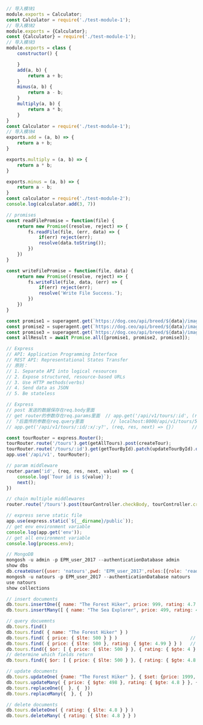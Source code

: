                                                                                                                                                                                                                                                                                                                                                                                                                                                                                                                                                                                                                                                                                                                                                                                                                                                                                                                                                                                                                                                                                                                                                                                                                                                                                                                                                                                                                                                                                                                                                                                                                                                                                                                                                                                                                                                                                                                                                                                                                                                                                                                                                                                                                                                                                                                                                                                                                                                                                                                                                                                                                                                                                                                                                                                                                                                                                                                                                                                                                                                                                                                                                                                                                                                                                                                                                                                                                                                                                                                                                                                                          

```javascript
// 导入模块1
module.exports = Calculator;
const Calculator = require('./test-module-1');
// 导入模块2
module.exports = {Calculator};
const {Calculator} = require('./test-module-1');
// 导入模块3
module.exports = class {
    constructor() {

    }
    add(a, b) {
        return a + b;
    }
    minus(a, b) {
        return a - b;
    }
    multiply(a, b) {
        return a * b;
    }
}
const Calculator = require('./test-module-1');
// 导入模块4
exports.add = (a, b) => {
    return a + b;
}

exports.multiply = (a, b) => {
    return a * b;
}

exports.minus = (a, b) => {
    return a - b;
}
const calculator = require('./test-module-2');
console.log(calculator.add(3, 7))
```

```javascript
// promises
const readFilePromise = function(file) {
    return new Promise((resolve, reject) => {
        fs.readFile(file, (err, data) => {
            if(err) reject(err);
            resolve(data.toString());
        })
    })
}

const writeFilePromise = function(file, data) {
    return new Promise((resolve, reject) => {
        fs.writeFile(file, data, (err) => {
            if(err) reject(err);
            resolve('Write File Success.');
        })
    })
}

const promise1 = superagent.get(`https://dog.ceo/api/breed/${data}/images/random`);
const promise2 = superagent.get(`https://dog.ceo/api/breed/${data}/images/random`);
const promise3 = superagent.get(`https://dog.ceo/api/breed/${data}/images/random`);
const allResult = await Promise.all([promise1, promise2, promise3]);
```

```javascript
// Express
// API: Application Programming Interface
// REST API: Representational States Transfer
// 原则：
// 1. Separate API into logical resources
// 2. Expose structured, resource-based URLs
// 3. Use HTTP methods(verbs)
// 4. Send data as JSON
// 5. Be stateless
```

```javascript
// Express 
// post 发送的数据保存在req.body里面
// get router的参数存在req.params里面	// app.get('/api/v1/tours/:id', (req, res, next) => {}）
// ？后面传的参数在req.query里面			// localhost:8000/api/v1/tours/5?foo=bar
// app.get('/api/v1/tours/:id/:x/:y?', (req, res, next) => {}）		// y是可选参数
```

```javascript
const tourRouter = express.Router();
tourRouter.route('/tours').get(getAllTours).post(createTour);
tourRouter.route('/tours/:id').get(getTourById).patch(updateTourById).delete(deleteTourById);
app.use('/api/v1', tourRouter);
```

```javascript
// param middleware
router.param('id', (req, res, next, value) => {
    console.log(`Tour id is ${value}`);
    next();
})
```

```javascript
// chain multiple middlewares
router.route('/tours').post(tourController.checkBody, tourController.createTour);

// express serve static file
app.use(express.static(`${__dirname}/public`));
// get env environment variable
console.log(app.get('env'));
// get all environment variable
console.log(process.env);
```

```javascript
// MongoDB
mongosh -u admin -p EPM_user_2017 --authenticationDatabase admin
show dbs
db.createUser({user: 'natours',pwd: 'EPM_user_2017',roles:[{role: 'readWrite',db: 'natours'}]})
mongosh -u natours -p EPM_user_2017 --authenticationDatabase natours
use natours
show collections

// insert documents
db.tours.insertOne({ name: "The Forest Hiker", price: 999, rating: 4.7 })
db.tours.insertMany([ { name: "The Sea Explorer", price: 499, rating: 4.8 }, { name: "The Snow Adventure", price: 998, rating: 4.9, difficulty: "easy" } ])

// query docuemnts
db.tours.find()
db.tours.find( { name: "The Forest Hiker" } )
db.tours.find( { price: { $lte: 500 } } )							// less than or equal
db.tours.find( { price: { $lte: 500 }, rating: { $gte: 4.99 } } )	// greater than or equal
db.tours.find({ $or: [ { price: { $lte: 500 } }, { rating: { $gte: 4 } } ] })
// determine which fields return
db.tours.find({ $or: [ { price: { $lte: 500 } }, { rating: { $gte: 4.8 } } ] }, { name: 1, _id: 0 })

// update documents
db.tours.updateOne( {name: "The Forest Hiker" }, { $set: {price: 1999, rating: 1, difficulty: "middum" } } )
db.tours.updateMany( { price: { $gte: 498 }, rating: { $gte: 4.8 } }, { $set: { premium: true } } )
db.tours.replaceOne({  }, {  })
db.tours.replaceMany({  }, {  })

// delete documents
db.tours.deleteOne( { rating: { $lte: 4.8 } } )
db.tours.deleteMany( { rating: { $lte: 4.8 } } )
```

